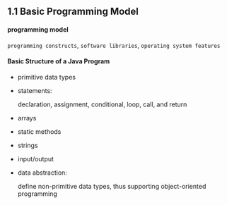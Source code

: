 ## 1.1 Basic Programming Model

#### programming model

`programming constructs`, `software libraries`, `operating system features`

#### Basic Structure of a Java Program

- primitive data types

- statements: 

  declaration, assignment, conditional, loop, call, and return

- arrays

- static methods

- strings

- input/output

- data abstraction: 

  define non-primitive data types, thus supporting object-oriented programming